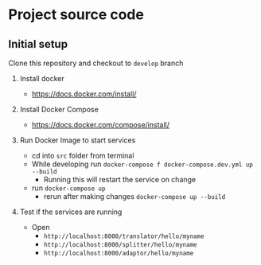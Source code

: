 # Project source code

## Initial setup

Clone this repository and checkout to `develop` branch

1. Install docker
    + https://docs.docker.com/install/

2. Install Docker Compose
    + https://docs.docker.com/compose/install/

3. Run Docker Image to start services
    + cd into `src` folder from terminal
    + While developing run `docker-compose f docker-compose.dev.yml up --build`
        + Running this will restart the service on change
    + run `docker-compose up`
        + rerun after making changes `docker-compose up --build`

4. Test if the services are running
    + Open
        + `http://localhost:8000/translator/hello/myname`
        + `http://localhost:8000/splitter/hello/myname`
        + `http://localhost:8000/adaptor/hello/myname`